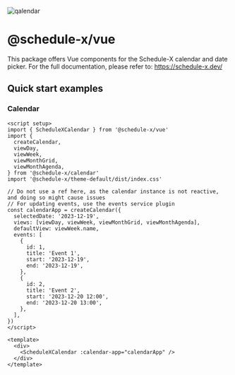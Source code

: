 ![qalendar](https://schedule-x.s3.eu-west-1.amazonaws.com/schedule-x-logo.png)

# @schedule-x/vue

This package offers Vue components for the Schedule-X calendar and date picker. For the full documentation, please refer to: https://schedule-x.dev/

## Quick start examples

### Calendar

```vue
<script setup>
import { ScheduleXCalendar } from '@schedule-x/vue'
import {
  createCalendar,
  viewDay,
  viewWeek,
  viewMonthGrid,
  viewMonthAgenda,
} from '@schedule-x/calendar'
import '@schedule-x/theme-default/dist/index.css'

// Do not use a ref here, as the calendar instance is not reactive, and doing so might cause issues
// For updating events, use the events service plugin
const calendarApp = createCalendar({
  selectedDate: '2023-12-19',
  views: [viewDay, viewWeek, viewMonthGrid, viewMonthAgenda],
  defaultView: viewWeek.name,
  events: [
    {
      id: 1,
      title: 'Event 1',
      start: '2023-12-19',
      end: '2023-12-19',
    },
    {
      id: 2,
      title: 'Event 2',
      start: '2023-12-20 12:00',
      end: '2023-12-20 13:00',
    },
  ],
})
</script>

<template>
  <div>
    <ScheduleXCalendar :calendar-app="calendarApp" />
  </div>
</template>
```